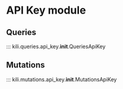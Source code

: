 # API Key module

## Queries
::: kili.queries.api_key.__init__.QueriesApiKey

## Mutations
::: kili.mutations.api_key.__init__.MutationsApiKey
